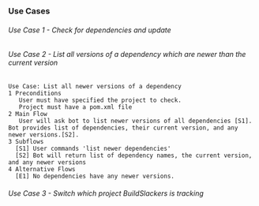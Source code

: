 ### Use Cases

###### Use Case 1 - Check for dependencies and update


###### Use Case 2 - List all versions of a dependency which are newer than the current version
```
Use Case: List all newer versions of a dependency
1 Preconditions
   User must have specified the project to check.
   Project must have a pom.xml file
2 Main Flow
   User will ask bot to list newer versions of all dependencies [S1]. Bot provides list of dependencies, their current version, and any newer versions.[S2].
3 Subflows
  [S1] User commands 'list newer dependencies'
  [S2] Bot will return list of dependency names, the current version, and any newer versions
4 Alternative Flows
  [E1] No dependencies have any newer versions. 
```


###### Use Case 3 - Switch which project BuildSlackers is tracking
